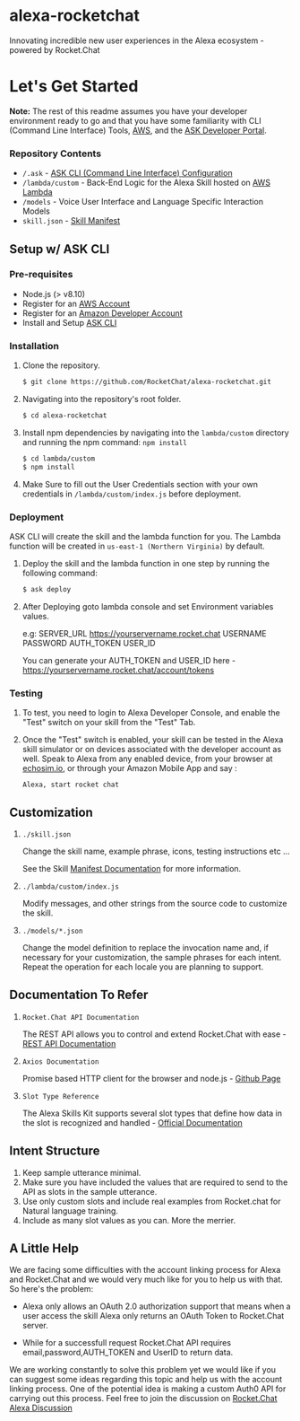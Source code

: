 # alexa-rocketchat
Innovating incredible new user experiences in the Alexa ecosystem - powered by Rocket.Chat

# Let's Get Started

**Note:** The rest of this readme assumes you have your developer environment ready to go and that you have some familiarity with CLI (Command Line Interface) Tools, [AWS](https://aws.amazon.com/), and the [ASK Developer Portal](https://developer.amazon.com/alexa-skills-kit).

### Repository Contents
* `/.ask`	- [ASK CLI (Command Line Interface) Configuration](https://developer.amazon.com/docs/smapi/ask-cli-intro.html)	 
* `/lambda/custom` - Back-End Logic for the Alexa Skill hosted on [AWS Lambda](https://aws.amazon.com/lambda/)
* `/models` - Voice User Interface and Language Specific Interaction Models
* `skill.json`	- [Skill Manifest](https://developer.amazon.com/docs/smapi/skill-manifest.html)


## Setup w/ ASK CLI

### Pre-requisites

* Node.js (> v8.10)
* Register for an [AWS Account](https://aws.amazon.com/)
* Register for an [Amazon Developer Account](https://developer.amazon.com/)
* Install and Setup [ASK CLI](https://developer.amazon.com/docs/smapi/quick-start-alexa-skills-kit-command-line-interface.html)


### Installation
1. Clone the repository.

	```bash
	$ git clone https://github.com/RocketChat/alexa-rocketchat.git
	```

2. Navigating into the repository's root folder.

	```bash
	$ cd alexa-rocketchat
	```

3. Install npm dependencies by navigating into the `lambda/custom` directory and running the npm command: `npm install`

	```bash
	$ cd lambda/custom
	$ npm install

4. Make Sure to fill out the User Credentials section with your own credentials in `/lambda/custom/index.js` before deployment.
	
	
### Deployment

ASK CLI will create the skill and the lambda function for you. The Lambda function will be created in ```us-east-1 (Northern Virginia)``` by default.

1. Deploy the skill and the lambda function in one step by running the following command:

	```bash
	$ ask deploy
	
2. After Deploying goto lambda console and set Environment variables values.
	
	e.g: SERVER_URL https://yourservername.rocket.chat
		 USERNAME
		 PASSWORD
		 AUTH_TOKEN
		 USER_ID
	
	You can generate your AUTH_TOKEN and USER_ID here - https://yourservername.rocket.chat/account/tokens
	
	
### Testing

1. To test, you need to login to Alexa Developer Console, and enable the "Test" switch on your skill from the "Test" Tab.

2. Once the "Test" switch is enabled, your skill can be tested in the Alexa skill simulator or on devices associated with the developer account as well. Speak to Alexa from any enabled device, from your browser at [echosim.io](https://echosim.io/welcome), or through your Amazon Mobile App and say :

	```text
	Alexa, start rocket chat
	```
	
	
## Customization

1. ```./skill.json```

   Change the skill name, example phrase, icons, testing instructions etc ...

   See the Skill [Manifest Documentation](https://developer.amazon.com/docs/smapi/skill-manifest.html) for more information.

2. ```./lambda/custom/index.js```

   Modify messages, and other strings from the source code to customize the skill.

3. ```./models/*.json```

	Change the model definition to replace the invocation name and, if necessary for your customization, the sample phrases for each intent.  Repeat the operation for each locale you are planning to support.


## Documentation To Refer

1. ```Rocket.Chat API Documentation```
        
    The REST API allows you to control and extend Rocket.Chat with ease - [REST API Documentation]( https://rocket.chat/docs/developer-guides/rest-api/ )

2. ```Axios Documentation```

    Promise based HTTP client for the browser and node.js - [Github Page](https://github.com/axios/axios )
    
3. ```Slot Type Reference```

    The Alexa Skills Kit supports several slot types that define how data in the slot is recognized and handled - [Official Documentation ](https://developer.amazon.com/docs/custom-skills/slot-type-reference.html )
    
## Intent Structure

1. Keep sample utterance minimal.
2. Make sure you have included the values that are required to send to the API as slots in the sample utterance.
3. Use only custom slots and include real examples from Rocket.chat for Natural language training.
4. Include as many slot values as you can. More the merrier.

## A Little Help

We are facing some difficulties with the account linking process for Alexa and Rocket.Chat and we would very much like for you to help us with that. So here's the problem:

* Alexa only allows an OAuth 2.0 authorization support that means when a user access the skill Alexa only returns an OAuth Token to Rocket.Chat server.

* While for a successfull request Rocket.Chat API requires email,password,AUTH_TOKEN and UserID to return data.

We are working constantly to solve this problem yet we would like if you can suggest some ideas regarding this topic and help us with the account linking process. One of the potential idea is making a custom Auth0 API for carrying out this process. Feel free to join the discussion on [Rocket.Chat Alexa Discussion](https://open.rocket.chat/group/R7TSbpAS7eWb2NDFg)